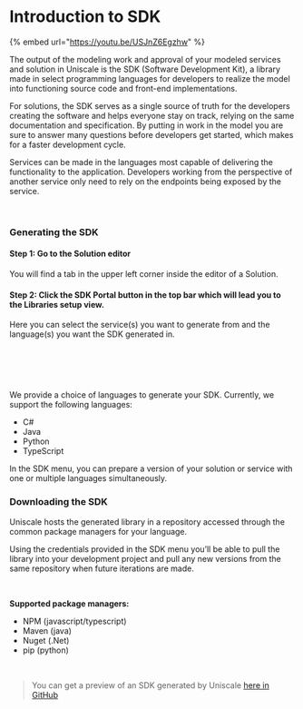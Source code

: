 # Introduction to SDK



{% embed url="https://youtu.be/USJnZ6Egzhw" %}

The output of the modeling work and approval of your modeled services and solution in Uniscale is the SDK (Software Development Kit), a library made in select programming languages for developers to realize the model into functioning source code and front-end implementations.

For solutions, the SDK serves as a single source of truth for the developers creating the software and helps everyone stay on track, relying on the same documentation and specification. By putting in work in the model you are sure to answer many questions before developers get started, which makes for a faster development cycle.‍

Services can be made in the languages most capable of delivering the functionality to the application. Developers working from the perspective of another service only need to rely on the endpoints being exposed by the service.

‍

### **Generating the SDK**

#### Step 1: Go to the Solution editor&#x20;

You will find a tab in the upper left corner inside the editor of a Solution.

#### Step 2: Click the SDK Portal button in the top bar which will lead you to the **Libraries setup** view.

Here you can select the service(s) you want to generate from and the language(s) you want the SDK generated in.

‍

<figure><img src="https://assets-global.website-files.com/653fb28cca10da336ea4311b/65bca46d91ceae368922300c_m2GEA0-0jVdNiXdRLKFNPfh0XznXaj7_00hDoZ2n3cg6X9SMcjTx0w3hUDnRCLo9lKJBSUlt5_5_mc20lxJlJwVlk_AVY0PMJCtrVmKyuyrjeB02aQS0HLfuk5iPTq3_jNumOZ6lZUXMDLGGzUrtReY.png" alt=""><figcaption></figcaption></figure>

‍

We provide a choice of languages to generate your SDK. Currently, we support the following languages:

* C#
* Java
* Python
* TypeScript‍

In the SDK menu, you can prepare a version of your solution or service with one or multiple languages simultaneously.



### **Downloading the SDK**

Uniscale hosts the generated library in a repository accessed through the common package managers for your language.

Using the credentials provided in the SDK menu you’ll be able to pull the library into your development project and pull any new versions from the same repository when future iterations are made.

‍

**Supported package managers:**

* NPM (javascript/typescript)&#x20;
* Maven (java)&#x20;
* Nuget (.Net)
* pip (python)

‍

> You can get a preview of an SDK generated by Uniscale [here in GitHub](https://github.com/uniscale)

‍

‍
